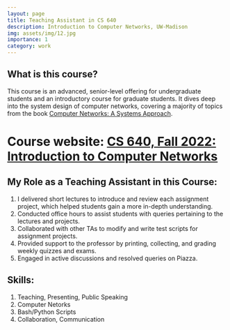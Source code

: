 ```yaml
---
layout: page
title: Teaching Assistant in CS 640
description: Introduction to Computer Networks, UW-Madison
img: assets/img/12.jpg
importance: 1
category: work
---
```

<!-- https://pages.cs.wisc.edu/~mgliu/CS640/F22/index.html -->

## What is this course?

This course is an advanced, senior-level offering for undergraduate students and an introductory course for graduate students. It dives deep into the system design of computer networks, covering a majority of topics from the book <a href= "https://book.systemsapproach.org/index.html">Computer Networks: A Systems Approach</a>.


# Course website: <a href="https://getbootstrap.com/docs/4.4/layout/grid/">CS 640, Fall 2022: Introduction to Computer Networks</a>

## My Role as a Teaching Assistant in this Course:

1. I delivered short lectures to introduce and review each assignment project, which helped students gain a more in-depth understanding.
2. Conducted office hours to assist students with queries pertaining to the lectures and projects.
3. Collaborated with other TAs to modify and write test scripts for assignment projects.
4. Provided support to the professor by printing, collecting, and grading weekly quizzes and exams.
5. Engaged in active discussions and resolved queries on Piazza.


## Skills:

1. Teaching, Presenting, Public Speaking
2. Computer Netorks
3. Bash/Python Scripts
4. Collaboration, Communication





<!-- Every teaching has a beautiful feature showcase page.
It's easy to include images in a flexible 3-column grid format.
Make your photos 1/3, 2/3, or full width. -->

<!-- To give your teaching a background in the portfolio page, just add the img tag to the front matter like so:

    ---
    layout: page
    title: teaching
    description: a teaching with a background image
    img: /assets/img/12.jpg
    ---

<div class="row">
    <div class="col-sm mt-3 mt-md-0">
        {% include figure.html path="assets/img/1.jpg" title="example image" class="img-fluid rounded z-depth-1" %}
    </div>
    <div class="col-sm mt-3 mt-md-0">
        {% include figure.html path="assets/img/3.jpg" title="example image" class="img-fluid rounded z-depth-1" %}
    </div>
    <div class="col-sm mt-3 mt-md-0">
        {% include figure.html path="assets/img/5.jpg" title="example image" class="img-fluid rounded z-depth-1" %}
    </div>
</div>
<div class="caption">
    Caption photos easily. On the left, a road goes through a tunnel. Middle, leaves artistically fall in a hipster photoshoot. Right, in another hipster photoshoot, a lumberjack grasps a handful of pine needles.
</div>
<div class="row">
    <div class="col-sm mt-3 mt-md-0">
        {% include figure.html path="assets/img/5.jpg" title="example image" class="img-fluid rounded z-depth-1" %}
    </div>
</div>
<div class="caption">
    This image can also have a caption. It's like magic.
</div>

You can also put regular text between your rows of images.
Say you wanted to write a little bit about your teaching before you posted the rest of the images.
You describe how you toiled, sweated, *bled* for your teaching, and then... you reveal its glory in the next row of images.


<div class="row justify-content-sm-center">
    <div class="col-sm-8 mt-3 mt-md-0">
        {% include figure.html path="assets/img/6.jpg" title="example image" class="img-fluid rounded z-depth-1" %}
    </div>
    <div class="col-sm-4 mt-3 mt-md-0">
        {% include figure.html path="assets/img/11.jpg" title="example image" class="img-fluid rounded z-depth-1" %}
    </div>
</div>
<div class="caption">
    You can also have artistically styled 2/3 + 1/3 images, like these.
</div> -->


<!-- The code is simple.
Just wrap your images with `<div class="col-sm">` and place them inside `<div class="row">` (read more about the <a href="https://getbootstrap.com/docs/4.4/layout/grid/">Bootstrap Grid</a> system).
To make images responsive, add `img-fluid` class to each; for rounded corners and shadows use `rounded` and `z-depth-1` classes.
Here's the code for the last row of images above:

{% raw %}
```html
<div class="row justify-content-sm-center">
    <div class="col-sm-8 mt-3 mt-md-0">
        {% include figure.html path="assets/img/6.jpg" title="example image" class="img-fluid rounded z-depth-1" %}
    </div>
    <div class="col-sm-4 mt-3 mt-md-0">
        {% include figure.html path="assets/img/11.jpg" title="example image" class="img-fluid rounded z-depth-1" %}
    </div>
</div>
``` -->
<!-- {% endraw %} -->
